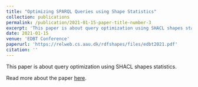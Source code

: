 ```yaml
---
title: "Optimizing SPARQL Queries using Shape Statistics"
collection: publications
permalink: /publication/2021-01-15-paper-title-number-3
excerpt: 'This paper is about query optimization using SHACL shapes statistics.'
date: 2021-01-15
venue: 'EDBT Conference'
paperurl: 'https://relweb.cs.aau.dk/rdfshapes/files/edbt2021.pdf'
citation: ''
---
```



This paper is about query optimization using SHACL shapes statistics.



Read more about the paper [here](https://relweb.cs.aau.dk/rdfshapes/files/edbt2021.pdf).

